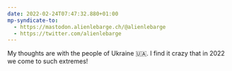 ```yaml
---
date: 2022-02-24T07:47:32.880+01:00
mp-syndicate-to:
  - https://mastodon.alienlebarge.ch/@alienlebarge
  - https://twitter.com/alienlebarge
---
```

My thoughts are with the people of Ukraine 🇺🇦.
I find it crazy that in 2022 we come to such extremes!
